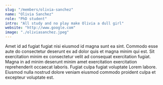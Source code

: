 ```yaml
---
slug: "/members/olivia-sanchez"
name: "Olivia Sanchez"
role: "PhD student"
intro: "All study and no play make Olivia a dull girl"
website: "http://www.google.com"
image: "./oliviasanchez.jpeg"
---
```


Amet id ad fugiat fugiat nisi eiusmod id magna sunt ea sint. Commodo esse aute do consectetur deserunt ex ad dolor quis et magna minim qui est. Sit exercitation minim ex consectetur velit ad consequat exercitation fugiat. Magna in ad minim deserunt minim amet exercitation exercitation reprehenderit occaecat laboris. Fugiat culpa fugiat voluptate Lorem labore. Eiusmod nulla nostrud dolore veniam eiusmod commodo proident culpa et excepteur voluptate est.